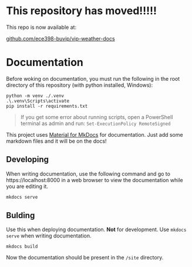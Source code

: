 # This repository has moved!!!!!

This repo is now available at: 

[github.com/ece398-buvip/vip-weather-docs](https://github.com/ece398-buvip/vip-weather-docs)

# Documentation

Before woking on documentation, you must run the following in the root directory of this repository (with python installed, Windows):

```
python -m venv ./.venv
.\.venv\Scripts\activate
pip install -r requirements.txt
```

> If you get some error about running scripts, open a PowerShell terminal as admin and run: `Set-ExecutionPolicy RemoteSigned`

This project uses [Material for MkDocs](https://squidfunk.github.io/mkdocs-material/) for documentation. Just add some markdown files and it will be on the docs! 

## Developing

When writing documentation, use the following command and go to https://localhost:8000 in a web browser to view the documentation while you are editing it.

```bash
mkdocs serve
```

## Bulding

Use this when deploying documentation. **Not** for development. Use `mkdocs serve` when writing documentation.

```
mkdocs build
```

Now the documentation should be present in the `/site` directory.
